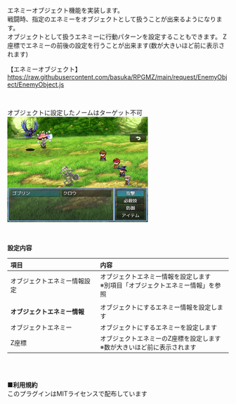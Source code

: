 エネミーオブジェクト機能を実装します。</br>
戦闘時、指定のエネミーをオブジェクトとして扱うことが出来るようになります。</br>
オブジェクトとして扱うエネミーに行動パターンを設定することもできます。
Z座標でエネミーの前後の設定を行うことが出来ます(数が大きいほど前に表示されます)

【エネミーオブジェクト】</br>
https://raw.githubusercontent.com/basuka/RPGMZ/main/request/EnemyObject/EnemyObject.js</br>

</br>

オブジェクトに設定したノームはターゲット不可</br>
![Image](/request/EnemyObject/image/image.png)</br>

</br>

<B>設定内容</B></br>

| 項目 | 内容 |
| :--- | :--- |
|オブジェクトエネミー情報設定|オブジェクトエネミー情報を設定します</br>※別項目「オブジェクトエネミー情報」を参照|
|||
|<B>オブジェクトエネミー情報</B>|オブジェクトにするエネミー情報を設定します|
|オブジェクトエネミー|オブジェクトにするエネミーを設定します|
|Z座標|オブジェクトエネミーのZ座標を設定します</br>※数が大きいほど前に表示されます|


</br>
</br>

<B>■利用規約</B></br>
このプラグインはMITライセンスで配布しています
